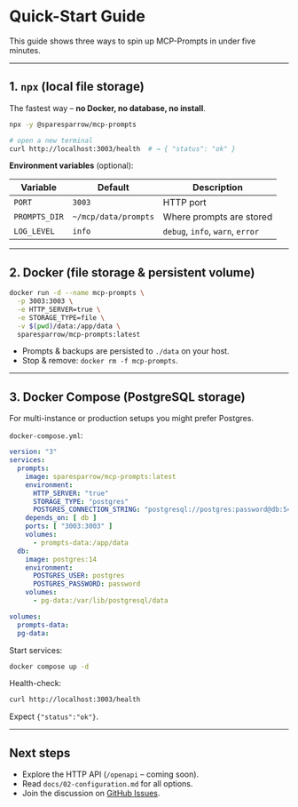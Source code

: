 # Quick-Start Guide

This guide shows three ways to spin up MCP-Prompts in under five minutes.

---

## 1. `npx` (local file storage)

The fastest way – **no Docker, no database, no install**.

```bash
npx -y @sparesparrow/mcp-prompts

# open a new terminal
curl http://localhost:3003/health  # → { "status": "ok" }
```

**Environment variables** (optional):

| Variable | Default | Description |
| --- | --- | --- |
| `PORT` | `3003` | HTTP port |
| `PROMPTS_DIR` | `~/mcp/data/prompts` | Where prompts are stored |
| `LOG_LEVEL` | `info` | `debug`, `info`, `warn`, `error` |

---

## 2. Docker (file storage & persistent volume)

```bash
docker run -d --name mcp-prompts \
  -p 3003:3003 \
  -e HTTP_SERVER=true \
  -e STORAGE_TYPE=file \
  -v $(pwd)/data:/app/data \
  sparesparrow/mcp-prompts:latest
```

* Prompts & backups are persisted to `./data` on your host.
* Stop & remove: `docker rm -f mcp-prompts`.

---

## 3. Docker Compose (PostgreSQL storage)

For multi-instance or production setups you might prefer Postgres.

`docker-compose.yml`:
```yaml
version: "3"
services:
  prompts:
    image: sparesparrow/mcp-prompts:latest
    environment:
      HTTP_SERVER: "true"
      STORAGE_TYPE: "postgres"
      POSTGRES_CONNECTION_STRING: "postgresql://postgres:password@db:5432/mcp_prompts"
    depends_on: [ db ]
    ports: [ "3003:3003" ]
    volumes:
      - prompts-data:/app/data
  db:
    image: postgres:14
    environment:
      POSTGRES_USER: postgres
      POSTGRES_PASSWORD: password
    volumes:
      - pg-data:/var/lib/postgresql/data

volumes:
  prompts-data:
  pg-data:
```
Start services:
```bash
docker compose up -d
```

Health-check:
```bash
curl http://localhost:3003/health
```
Expect `{"status":"ok"}`.

---

## Next steps

* Explore the HTTP API (`/openapi` – coming soon).
* Read `docs/02-configuration.md` for all options.
* Join the discussion on [GitHub Issues](https://github.com/sparesparrow/mcp-prompts/issues). 